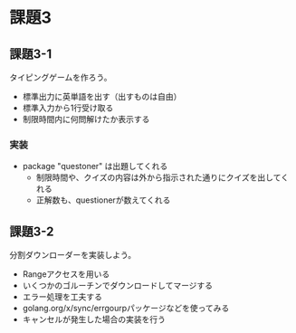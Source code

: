 # 課題3


## 課題3-1

タイピングゲームを作ろう。

* 標準出力に英単語を出す（出すものは自由）
* 標準入力から1行受け取る
* 制限時間内に何問解けたか表示する

### 実装

* package "questoner" は出題してくれる
  * 制限時間や、クイズの内容は外から指示された通りにクイズを出してくれる
  * 正解数も、questionerが数えてくれる


## 課題3-2

分割ダウンローダーを実装しよう。

* Rangeアクセスを用いる
* いくつかのゴルーチンでダウンロードしてマージする
* エラー処理を工夫する
 * golang.org/x/sync/errgourpパッケージなどを使ってみる
* キャンセルが発生した場合の実装を行う

